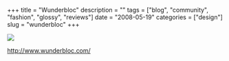 +++
title = "Wunderbloc"
description = ""
tags = ["blog", "community", "fashion", "glossy", "reviews"]
date = "2008-05-19"
categories = ["design"]
slug = "wunderbloc"
+++


 

  <div id="screens-thumbs" class="clearfix">
    <div class="txt-center" id="design-submission"><a href="http://www.wunderbloc.com/"><img id='bluga-thumbnail-1261' class='bluga-thumbnail large' src='//konigi.com/media/bluga/
wt4831658de50c3_0.jpg'/></a></div>  
  </div>   
<p><a href="http://www.wunderbloc.com/">http://www.wunderbloc.com/</a></p>




